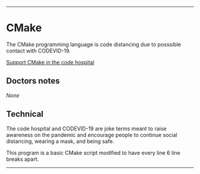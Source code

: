 
***

# CMake

The CMake programming language is code distancing due to posssible contact with CODEVID-19.

[Support CMake in the code hospital](https://github.com/seanpm2001/Code-distancing/discussions/21)

## Doctors notes

_None_

## Technical

The code hospital and CODEVID-19 are joke terms meant to raise awareness on the pandemic and encourage people to continue social distancing, wearing a mask, and being safe.

This program is a basic CMake script modified to have every line 6 line breaks apart.

***
